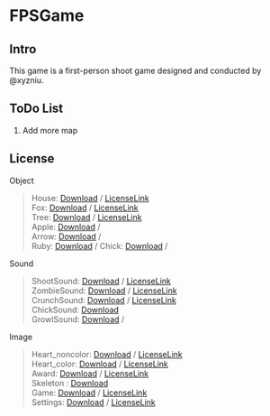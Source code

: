# FPSGame

## Intro
This game is a first-person shoot game designed and conducted by @xyzniu.

## ToDo List
1. Add more map  

## License

Object
> House: [Download](https://www.turbosquid.com/FullPreview/Index.cfm/ID/487223) / [LicenseLink](https://blog.turbosquid.com/royalty-free-license/)  
> Fox: [Download](https://clara.io/view/1a03ac6b-d6b5-4c2d-9f1a-c80068311396) / [LicenseLink](https://clara.io/legal/terms-of-service)  
> Tree: [Download](https://sketchfab.com/3d-models/low-poly-trees-2e70c34af8994852acd4b9ffce596336) / [LicenseLink](https://creativecommons.org/licenses/by/4.0/)  
> Apple: [Download](https://free3d.com/3d-model/apple-84734.html) /  
> Arrow: [Download](https://clara.io/view/35772fe9-079f-4b9c-ac00-3823ad61b12a) /  
> Ruby: [Download](https://sketchfab.com/3d-models/ruby-stack-4f0c04c7dd72459ba1713cf66446f00e) /
> Chick: [Download](https://sketchfab.com/3d-models/happy-chick-eac715e9aa034efd9f7ef3a584503041) /       

Sound  
> ShootSound: [Download](https://freesound.org/people/volivieri/sounds/37155/) / [LicenseLink](https://creativecommons.org/licenses/by/3.0/)  
> ZombieSound: [Download](https://freesound.org/people/mrh4hn/sounds/426627/) / [LicenseLink](https://creativecommons.org/licenses/by/3.0/)  
> CrunchSound: [Download](https://freesound.org/people/MATTIX/sounds/348112/) / [LicenseLink](https://creativecommons.org/licenses/by/3.0/)  
> ChickSound: [Download](https://freesound.org/people/Breviceps/sounds/468443/)  
> GrowlSound: [Download](https://freesound.org/people/Caap/sounds/427145/) / 

Image
> Heart_noncolor: [Download](https://www.flaticon.com/free-icon/like_149219) / [LicenseLink](https://file000.flaticon.com/downloads/license/license.pdf)  
> Heart_color: [Download](https://www.flaticon.com/free-icon/like_148838) / [LicenseLink](https://file000.flaticon.com/downloads/license/license.pdf)  
> Award: [Download](https://www.flaticon.com/free-icon/award_1592809) / [LicenseLink](https://file000.flaticon.com/downloads/license/license.pdf)  
> Skeleton : [Download](https://www.flaticon.com/free-icon/fish-skeleton-hand-drawn-bones_57985#term=skeleton&page=1&position=40)  
> Game: [Download](https://www.flaticon.com/free-icon/game-controller_1670772) / [LicenseLink](https://file000.flaticon.com/downloads/license/license.pdf)  
> Settings: [Download](https://www.flaticon.com/free-icon/settings_148912) / [LicenseLink](https://file000.flaticon.com/downloads/license/license.pdf)  